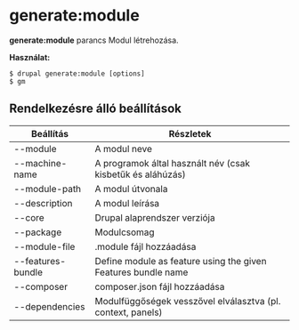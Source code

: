 # generate:module
**generate:module** parancs Modul létrehozása.

**Használat:**
```
$ drupal generate:module [options] 
$ gm  
```

## Rendelkezésre álló beállítások
Beállítás | Részletek
-------|-------------
--module | A modul neve
--machine-name | A programok által használt név (csak kisbetűk és aláhúzás)
--module-path | A modul útvonala
--description | A modul leírása
--core | Drupal alaprendszer verziója
--package | Modulcsomag
--module-file | .module fájl hozzáadása
--features-bundle | Define module as feature using the given Features bundle name
--composer | composer.json fájl hozzáadása
--dependencies | Modulfüggőségek vesszővel elválasztva (pl. context, panels)
